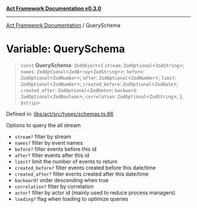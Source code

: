 [**Act Framework Documentation v0.3.0**](../README.md)

***

[Act Framework Documentation](../globals.md) / QuerySchema

# Variable: QuerySchema

> `const` **QuerySchema**: `ZodObject`\<\{ `stream`: `ZodOptional`\<`ZodString`\>; `names`: `ZodOptional`\<`ZodArray`\<`ZodString`\>\>; `before`: `ZodOptional`\<`ZodNumber`\>; `after`: `ZodOptional`\<`ZodNumber`\>; `limit`: `ZodOptional`\<`ZodNumber`\>; `created_before`: `ZodOptional`\<`ZodDate`\>; `created_after`: `ZodOptional`\<`ZodDate`\>; `backward`: `ZodOptional`\<`ZodBoolean`\>; `correlation`: `ZodOptional`\<`ZodString`\>; \}, `$strip`\>

Defined in: [libs/act/src/types/schemas.ts:86](https://github.com/Rotorsoft/act-root/blob/b40f67575d048d860d7c67a52d36c927803922d7/libs/act/src/types/schemas.ts#L86)

Options to query the all stream
- `stream?` filter by stream
- `names?` filter by event names
- `before?` filter events before this id
- `after?` filter events after this id
- `limit?` limit the number of events to return
- `created_before?` filter events created before this date/time
- `created_after?` filter events created after this date/time
- `backward?` order descending when true
- `correlation?` filter by correlation
- `actor?` filter by actor id (mainly used to reduce process managers)
- `loading?` flag when loading to optimize queries
